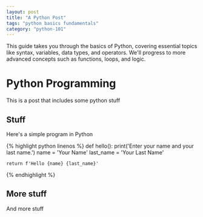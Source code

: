 ```yaml
---
layout: post
title: "A Python Post"
tags: "python basics fundamentals"
category: "python-101"
---
```


This guide takes you through the basics of Python, covering essential topics like syntax, variables, data types, and operators. We'll progress to more advanced concepts such as functions, loops, and logic.

# Python Programming

This is a post that includes some python stuff

## Stuff

Here's a simple program in Python

{% highlight python linenos %}
def hello():
    print('Enter your name and your last name.')
    name = 'Your Name'
    last_name = 'Your Last Name'
    
    return f'Hello {name} {last_name}'
{% endhighlight %}

## More stuff

And more stuff